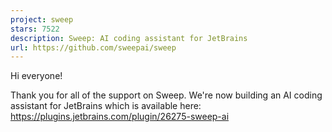 ```yaml
---
project: sweep
stars: 7522
description: Sweep: AI coding assistant for JetBrains
url: https://github.com/sweepai/sweep
---
```


Hi everyone!

Thank you for all of the support on Sweep. We're now building an AI coding assistant for JetBrains which is available here: https://plugins.jetbrains.com/plugin/26275-sweep-ai
